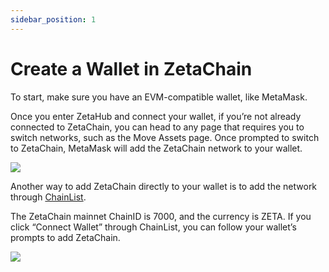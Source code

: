 ```yaml
---
sidebar_position: 1
---
```


# Create a Wallet in ZetaChain

To start, make sure you have an EVM-compatible wallet, like MetaMask.

Once you enter ZetaHub and connect your wallet, if you’re not already connected
to ZetaChain, you can head to any page that requires you to switch networks,
such as the Move Assets page. Once prompted to switch to ZetaChain, MetaMask
will add the ZetaChain network to your wallet.

![](/img/docs/zetahub/create-wallet-1.png)

Another way to add ZetaChain directly to your wallet is to add the network
through [ChainList](https://chainlist.org/?search=zetachain).

The ZetaChain mainnet ChainID is 7000, and the currency is ZETA. If you click
“Connect Wallet” through ChainList, you can follow your wallet’s prompts to add
ZetaChain.

![](/img/docs/zetahub/create-wallet-2.png)
